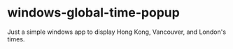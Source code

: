 # windows-global-time-popup
Just a simple windows app to display Hong Kong, Vancouver, and London's times.
